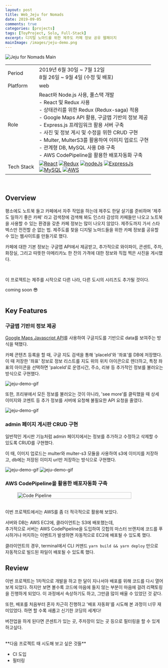 ```yaml
---
layout: post
title: Web_Jeju for Nomads
date: 2019-09-05
comments: true
categories: [projects]
tags: [ToyProject, Solo, Full-Stack]
excerpt: 디지털 노마드를 위한 제주도 카페 정보 공유 웹페이지
mainImage: /images/jeju-demo.png
---
```


![Jeju for Nomads Main](/images/jeju_for_nomad_theme.png "Jeju for Nomads Main")

<div class='innerBoxOutlined'>
<table class='project_detail'>
  <tr class='project_detail row'>
    <td class='project_detail title'>Period</td>
    <td class='project_detail content'>2019년 6월 30일 ~ 7월 12일<br>8월 26일 ~ 9월 4일 (수정 및 배포)</td>
  </tr>
  <tr class='project_detail row'>
    <td class='project_detail title'>Platform</td>
    <td class='project_detail content'>web</td>
  </tr>
  <tr class='project_detail row'>
    <td class='project_detail title'>Role</td>
    <td class='project_detail content'> React와 Node.js 사용, 풀스택 개발
    <br>- React 및 Redux 사용<br>
- 상태관리를 위한 Redux (Redux-saga) 적용<br>
- Google Maps API 활용, 구글맵 기반의 정보 제공<br>
- Express.js 프레임워크 활용 서버 구축<br>
- 사진 및 정보 게시 및 수정을 위한 CRUD 구현<br>
- Multer, MulterS3를 활용하여 이미지 업로드 구현<br>
- 관계형 DB, MySQL 사용 DB 구축<br>
- AWS CodePipeline을 활용한 배포자동화 구축<br>
</td>
  </tr>
  <tr class='project_detail row'>
    <td class='project_detail title'>Tech Stack</td>
    <td class='project_detail content'>
    <a href='https://facebook.github.io/react/' target='_blank'>
    <img  class='stack_logo' src="/images/stack_logo_rn.png" alt="React" /></a>
    <a href='https://redux.js.org/' target='_blank'>
    <img class='stack_logo' src="/images/stack_logo_redux.png" alt="Redux" /></a>
    <a href='https://nodejs.org/en/' target='_blank'>
    <img class='stack_logo' src="/images/stack_logo_node.png" alt="nodeJs" /></a>
    <a href='https://expressjs.com/' target='_blank'>
    <img class='stack_logo' src="/images/stack_logo_express.png" alt="ExpressJs"/></a><br>
    <a href='https://www.mysql.com/' target='_blank'>
    <img class='stack_logo' src="/images/stack_logo_mysql.png" alt="MySQL"/></a>
    <a href='https://aws.amazon.com/' target='_blank'>
    <img class='stack_logo' src="/images/stack_logo_aws.png" alt="AWS"/></a>
</td>
  </tr>
</table>
</div><br>

## Overview

평소에도 노트북 들고 카페에서 자주 작업을 하는데 제주도 한달 살기를 준비하며 '제주도 일하기 좋은 카페' 라고 검색창에 검색해 봐도 인스타 감성의 카페들만 나오고 노트북을 사용할 수 있는 환경을 갖춘 카페 정보는 많이 나오지 않았다. 제주도까지 가서 스타벅스만 전전할 순 없는 법. 제주도를 찾을 디지털 노마드들을 위한 카페 정보를 공유할 수 있는 웹사이트를 만들기로 했다.

카페에 대한 기본 정보는 구글맵 API에서 제공받고, 추가적으로 와이파이, 콘센트, 주차, 화장실, 그리고 따뜻한 아메리카노 한 잔의 가격에 대한 정보와 직접 찍은 사진을 게시했다.

<br>

이 프로젝트는 제주를 시작으로 다른 나라, 다른 도시의 시리즈도 추가될 것이다.

coming soon 😎<br><br>

## Key Features

### 구글맵 기반의 정보 제공

[Google Maps Javascript API](https://developers.google.com/maps/documentation/javascript/tutorial)를 사용하여 구글지도를 기반으로 data를 보여주는 방식을 택했다.

카페 콘텐츠 등록을 할 때, 구글 지도 검색을 통해 'placeId'와 '좌표'를 DB에 저장했다. 이 때 저장한 '좌표' 정보로 정보 리스트를 지도 위의 위치 아이콘으로 렌더하고, 특정 좌표의 아이콘을 선택하면 'palceId'로 운영시간, 주소, 리뷰 등 추가적인 정보를 불러오는 방식으로 구현했다.

<img class='simulImg' src="/images/jeju-demo-gif2.gif" alt="jeju-demo-gif"  /><br>

또한, 프리뷰에서 모든 정보를 불러오는 것이 아니라, 'see more'를 클릭했을 때 상세 이미지와 코멘트 등 추가 정보를 서버에 요청해 불필요한 API 요청을 줄였다.

<img class='simulImg' src="/images/jeju-demo-gif1.gif" alt="jeju-demo-gif"  />

### admin 페이지 게시판 CRUD 구현

일반적인 게시판 기능처럼 admin 페이지에서는 정보를 추가하고 수정하고 삭제할 수 있도록 CRUD를 구현했다.

이 때, 이미지 업로드는 multer와 multer-s3 모듈을 사용하여 s3에 이미지를 저장하고, db에는 저장된 이미지 url만 저장하는 방식으로 구현했다.

<img class='simulImg' src="/images/jeju-demo-gif4.gif" alt="jeju-demo-gif"  />

<img class='simulImg' src="/images/jeju-demo-gif3.gif" alt="jeju-demo-gif"  />

### AWS CodePipeline을 활용한 배포자동화 구축

<div style='display: flex; justify-content: center;'>
<img  src="/images/code_pipeline.png" alt="Code Pipeline" width='85%' /></div>
<br>

이번 프로젝트에서는 AWS를 좀 더 적극적으로 활용해 보았다.

서버와 DB는 AWS EC2에, 클라이언트는 S3에 배포했는데,<br>
추가적으로 서버는 AWS CodePipeline을 도입하여 깃헙의 마스터 브랜치에 코드를 푸시하거나 머지하는 이벤트가 발생하면 자동적으로 EC2에 배포될 수 있도록 했다.
<br>

클라이언트의 경우, terminal에서 CLI 커맨드 `yarn build && yarn deploy` 만으로 자동적으로 빌드된 파일이 배포될 수 있도록 했다.

## Review

이번 프로젝트는 1차적으로 개발을 하고 한 달이 지나서야 배포를 위해 코드를 다시 열어보게 되었다. 하지만 보면 볼수록 코드에 마음에 들지 않는 부분이 마음에 걸려 리팩토링을 진행하게 되었다. 이 과정에서 속상하기도 하고, 그만큼 많이 배울 수 있었던 것 같다.

또한, 배포를 처음부터 혼자 차근히 진행하고 '배포 자동화'를 시도해 본 과정이 너무 재미있었다. 하면 할 수록 새롭고 신기한 코딩의 세계다!

버전업을 하게 된다면 콘센트가 있는 곳, 주차장이 있는 곳 등으로 필터링을 할 수 있게 하고싶다.

<br>
**다음 프로젝트 때 시도해 보고 싶은 것들**

- CI 도입
- 필터링

<br>
